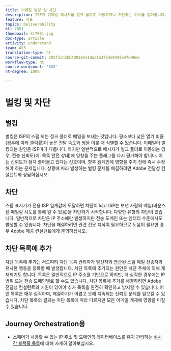 ```yaml
---
title: 이메일 벌킹 및 차단
description: ISP가 이메일 메시지를 벌크 폴더로 이동하거나 차단하는 이유를 알아봅니다.
feature: 지표
topics: Deliverability
kt: 7051
thumbnail: kt7051.jpg
doc-type: article
activity: understand
team: ACS
translation-type: ht
source-git-commit: 283f1cb2bb40818e11daa1a3753e8428b47e08ee
workflow-type: ht
source-wordcount: '322'
ht-degree: 100%

---
```



# 벌킹 및 차단

## 벌킹

벌킹은 ISP의 스팸 또는 정크 폴더로 메일을 보내는 것입니다. 평소보다 낮은 열기 비율(경우에 따라 클릭률)이 높은 전달 속도와 쌍을 이룰 때 식별할 수 있습니다. 이메일이 벌킹되는 원인은 ISP마다 다릅니다. 하지만 일반적으로 메시지가 벌크 폴더로 이동되는 경우, 전송 신뢰도(예: 목록 안전 상태)에 영향을 주는 플래그를 다시 평가해야 합니다. 이는 신뢰도가 점차 줄어들고 있다는 신호이며, 향후 캠페인에 영향을 주기 전에 즉시 수정해야 하는 문제입니다. 상황에 따라 발생하는 벌킹 문제를 해결하려면 Adobe 전달성 컨설턴트와 상담하십시오.

## 차단

스팸 표시기가 전용 ISP 임계값에 도달하면 차단이 되고 ISP는 보낸 사람의 메일(바운스된 메일링 시도를 통해 알 수 있음)을 차단하기 시작합니다. 다양한 유형의 차단이 있습니다. 일반적으로 차단은 IP 주소에만 발생하지만 전송 도메인 또는 엔터티 수준에서도 발생할 수 있습니다. 차단을 해결하려면 관련 전문 지식이 필요하므로 도움이 필요한 경우 Adobe 제공 컨설턴트에게 문의하십시오.

## 차단 목록에 추가

차단 목록에 추가는 서드파티 차단 목록 관리자가 발신자와 연관된 스팸 메일 전송자와 유사한 행동을 등록할 때 발생합니다. 차단 목록에 추가되는 원인은 차단 주체에 의해 게재되기도 합니다. 목록은 일반적으로 IP 주소를 기반으로 하지만, 더 심각한 경우에는 IP 범위 또는 전송 도메인별로 할 수도 있습니다. 차단 목록에 추가를 해결하려면 Adobe 전달성 컨설턴트의 지원이 있어야 추가 목록을 완전히 확인하고 방지할 수 있습니다. 어떤 목록은 매우 심각하며, 해결하기가 어렵고 오래 지속되는 신뢰도 문제를 일으킬 수 있습니다. 차단 목록의 결과는 차단 목록에 따라 다르지만 모든 이메일 게재에 영향을 미칠 수 있습니다.

## Journey Orchestration용

* 스패머가 사용할 수 있는 IP 주소 및 도메인의 데이터베이스를 유지 관리하는 [실시간 블랙홀 목록](/help/additional-resources/blocklist-databases.md)에 대해 자세히 알아보십시오.
